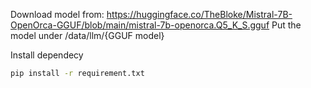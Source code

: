 Download model from: https://huggingface.co/TheBloke/Mistral-7B-OpenOrca-GGUF/blob/main/mistral-7b-openorca.Q5_K_S.gguf
Put the model under /data/llm/{GGUF model}

Install dependecy
```Bash
pip install -r requirement.txt
```


